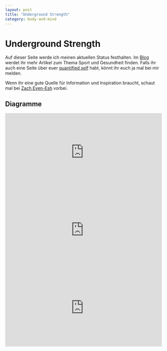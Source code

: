 ```yaml
---
layout: post
title: "Underground Strength"
category: body-and-mind
---
```

Underground Strength
====================

Auf dieser Seite werde ich meinen aktuellen Status festhalten. Im [Blog][0] werdet ihr mehr Artikel zum Thema Sport und Gesundheit finden.  Falls ihr auch eine Seite über euer [quantified self][1] habt, könnt ihr euch ja mal bei mir melden.

Wenn ihr eine gute Quelle für Information und Inspiration braucht, schaut mal bei [Zach Even-Esh][2] vorbei.

Diagramme
---------

<iframe src="http://www.kopis.de/n/oauth-php/steps_week.php" width="100%" height="250px" scrolling="no" frameborder="0">
Hier sollte eigentlich eine Übersicht über meine aktuelle Schritte zu sehen sein. Wahrscheinlich ist irgendwas in den Tiefen des Internet stecken geblieben...
</iframe>

<iframe src="http://www.kopis.de/n/oauth-php/weight_week.php" width="100%" height="250px" scrolling="no" frameborder="0">
Hier sollte eigentlich eine Übersicht über mein aktuelles Gewicht zu sehen sein. Wahrscheinlich ist irgendwas in den Tiefen des Internet stecken geblieben...
</iframe>

<iframe src="http://www.kopis.de/n/oauth-php/nutrition_week.php" width="100%" height="250px" scrolling="no" frameborder="0">
Hier sollte eigentlich eine Übersicht über meine aktuelle Ernährungswerte zu sehen sein. Wahrscheinlich ist irgendwas in den Tiefen des Internet stecken geblieben...
</iframe>

[0]: /
[1]: https://de.wikipedia.org/wiki/Quantified_Self
[2]: http://www.undergroundstrengthcoach.com/
